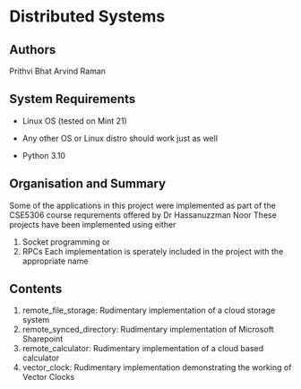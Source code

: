 # Distributed Systems

## Authors
Prithvi Bhat
Arvind Raman

## System Requirements
* Linux OS (tested on Mint 21)
 - Any other OS or Linux distro should work just as well
* Python 3.10

## Organisation and Summary
Some of the applications in this project were implemented as part of the CSE5306 course requrements offered by Dr Hassanuzzman Noor
These projects have been implemented using either
1. Socket programming or
2. RPCs
Each implementation is sperately included in the project with the appropriate name

## Contents
1. remote_file_storage: Rudimentary implementation of a cloud storage system
2. remote_synced_directory: Rudimentary implementation of Microsoft Sharepoint
3. remote_calculator: Rudimentary implementation of a cloud based calculator
4. vector_clock: Rudimentary implementation demonstrating the working of Vector Clocks
